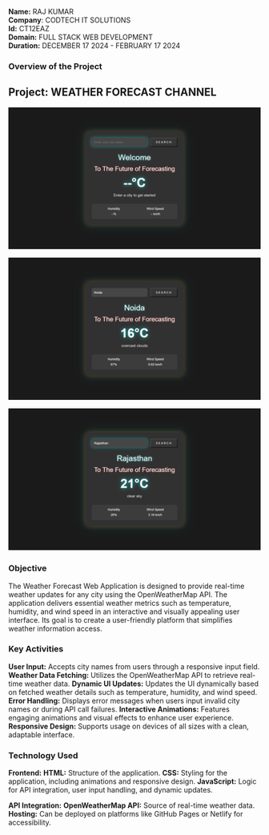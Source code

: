 **Name:** RAJ KUMAR  
**Company**: CODTECH IT SOLUTIONS  
**Id:** CT12EAZ  
**Domain:** FULL STACK WEB DEVELOPMENT  
**Duration:** DECEMBER 17 2024 - FEBRUARY 17 2024  


### Overview of the Project

## Project: WEATHER FORECAST CHANNEL
![image alt](https://github.com/rajkumar1325/CodTech-Internship/blob/abb6544e2cce74a73332c937351fa865d4776fc0/1.%20Weather%20Forecast%20Application/1start.png)

![image alt](https://github.com/rajkumar1325/CodTech-Internship/blob/8c2e2f77bc3a4f99891725f31ec7836b359052fd/1.%20Weather%20Forecast%20Application/Screenshot%20(640).png)

![image alt](https://github.com/rajkumar1325/CodTech-Internship/blob/8c2e2f77bc3a4f99891725f31ec7836b359052fd/1.%20Weather%20Forecast%20Application/Screenshot%20(636).png)



### Objective
The Weather Forecast Web Application is designed to provide real-time weather updates for any city using the OpenWeatherMap API. The application delivers essential weather metrics such as temperature, humidity, and wind speed in an interactive and visually appealing user interface. Its goal is to create a user-friendly platform that simplifies weather information access.

### Key Activities
**User Input:**             Accepts city names from users through a responsive input field.
**Weather Data Fetching:**  Utilizes the OpenWeatherMap API to retrieve real-time weather data.
**Dynamic UI Updates:**     Updates the UI dynamically based on fetched weather details such as temperature, humidity, and wind speed.
**Error Handling:**         Displays error messages when users input invalid city names or during API call failures.
**Interactive Animations:** Features engaging animations and visual effects to enhance user experience.
**Responsive Design:**      Supports usage on devices of all sizes with a clean, adaptable interface.

### Technology Used
**Frontend:**
      **HTML:**         Structure of the application.
      **CSS:**          Styling for the application, including animations and responsive design.
      **JavaScript:**   Logic for API integration, user input handling, and dynamic updates.
      
**API Integration:**
    **OpenWeatherMap API:** Source of real-time weather data.
    **Hosting:** Can be deployed on platforms like GitHub Pages or Netlify for accessibility.
